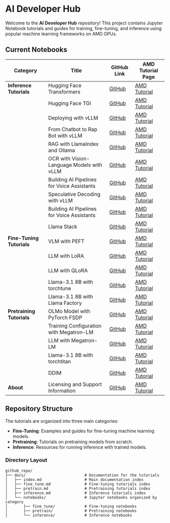 # AI Developer Hub

Welcome to the **AI Developer Hub** repository! This project contains Jupyter Notebook tutorials and guides for training, fine-tuning, and inference using popular machine learning frameworks on AMD GPUs.

## Current Notebooks

| Category                 | Title                                             | GitHub Link                                                                                                      | AMD Tutorial Page                                                                                                                       |
|--------------------------|---------------------------------------------------|------------------------------------------------------------------------------------------------------------------|----------------------------------------------------------------------------------------------------------------------------------------|
| **Inference Tutorials**  | Hugging Face Transformers                         | [GitHub](https://github.com/ROCm/gpuaidev/blob/main/docs/notebooks/inference/1_inference_ver3_HF_transformers.ipynb) | [AMD Tutorial](https://rocm.docs.amd.com/projects/ai-developer-hub/en/latest/notebooks/inference/1_inference_ver3_HF_transformers.html) |
|                          | Hugging Face TGI                                  | [GitHub](https://github.com/ROCm/gpuaidev/blob/main/docs/notebooks/inference/2_inference_ver3_HF_TGI.ipynb)          | [AMD Tutorial](https://rocm.docs.amd.com/projects/ai-developer-hub/en/latest/notebooks/inference/2_inference_ver3_HF_TGI.html)          |
|                          | Deploying with vLLM                               | [GitHub](https://github.com/ROCm/gpuaidev/blob/main/docs/notebooks/inference/3_inference_ver3_HF_vllm.ipynb)         | [AMD Tutorial](https://rocm.docs.amd.com/projects/ai-developer-hub/en/latest/notebooks/inference/3_inference_ver3_HF_vllm.html)         |
|                          | From Chatbot to Rap Bot with vLLM                | [GitHub](https://github.com/ROCm/gpuaidev/blob/main/docs/notebooks/inference/rapbot_vllm.ipynb)                      | [AMD Tutorial](https://rocm.docs.amd.com/projects/ai-developer-hub/en/latest/notebooks/inference/rapbot_vllm.html)                      |
|                          | RAG with LlamaIndex and Ollama                   | [GitHub](https://github.com/ROCm/gpuaidev/blob/main/docs/notebooks/inference/rag_ollama_llamaindex.ipynb)            | [AMD Tutorial](https://rocm.docs.amd.com/projects/ai-developer-hub/en/latest/notebooks/inference/rag_ollama_llamaindex.html)            |
|                          | OCR with Vision-Language Models with vLLM        | [GitHub](https://github.com/ROCm/gpuaidev/blob/main/docs/notebooks/inference/ocr_vllm.ipynb)                         | [AMD Tutorial](https://rocm.docs.amd.com/projects/ai-developer-hub/en/latest/notebooks/inference/ocr_vllm.html)                         |
|                          | Building AI Pipelines for Voice Assistants       | [GitHub](https://github.com/ROCm/gpuaidev/blob/main/docs/notebooks/inference/voice_pipeline_rag_ollama.ipynb)         | [AMD Tutorial](https://rocm.docs.amd.com/projects/ai-developer-hub/en/latest/notebooks/inference/voice_pipeline_rag_ollama.html)         |
|                          | Speculative Decoding with vLLM                   | [GitHub](https://github.com/ROCm/gpuaidev/blob/main/docs/notebooks/inference/speculative_decoding_deep_dive.ipynb)    | [AMD Tutorial](https://rocm.docs.amd.com/projects/ai-developer-hub/en/latest/notebooks/inference/speculative_decoding_deep_dive.html)         |
|                          | Building AI Pipelines for Voice Assistants       | [GitHub](https://github.com/ROCm/gpuaidev/blob/main/docs/notebooks/inference/voice_pipeline_rag_ollama.ipynb)         | [AMD Tutorial](https://rocm.docs.amd.com/projects/ai-developer-hub/en/latest/notebooks/inference/voice_pipeline_rag_ollama.html)
|                          | Llama Stack                                      | [GitHub](https://github.com/ROCm/gpuaidev/blob/main/docs/notebooks/inference/llama-stack-rocm.ipynb)                  | [AMD Tutorial](https://rocm.docs.amd.com/projects/ai-developer-hub/en/latest/notebooks/inference/llama-stack-rocm.html)         |
| **Fine-Tuning Tutorials**| VLM with PEFT                                     | [GitHub](https://github.com/ROCm/gpuaidev/blob/main/docs/notebooks/fine_tune/fine_tuning_lora_qwen2vl.ipynb)          | [AMD Tutorial](https://rocm.docs.amd.com/projects/ai-developer-hub/en/latest/notebooks/fine_tune/fine_tuning_lora_qwen2vl.html)          |
|                          | LLM with LoRA                                     | [GitHub](https://github.com/ROCm/gpuaidev/blob/main/docs/notebooks/fine_tune/LoRA_Llama-3.2.ipynb)                    | [AMD Tutorial](https://rocm.docs.amd.com/projects/ai-developer-hub/en/latest/notebooks/fine_tune/LoRA_Llama-3.2.html)                    |
|                          | LLM with QLoRA                                    | [GitHub](https://github.com/ROCm/gpuaidev/blob/main/docs/notebooks/fine_tune/QLoRA_Llama-3.1.ipynb)                   | [AMD Tutorial](https://rocm.docs.amd.com/projects/ai-developer-hub/en/latest/notebooks/fine_tune/QLoRA_Llama-3.1.html)                   |
|                          | Llama-3.1 8B with torchtune                       | [GitHub](https://github.com/ROCm/gpuaidev/blob/main/docs/notebooks/fine_tune/torchtune_llama3.ipynb)                  | [AMD Tutorial](https://rocm.docs.amd.com/projects/ai-developer-hub/en/latest/notebooks/fine_tune/torchtune_llama3.html)                  |
|                          | Llama-3.1 8B with Llama Factory                     | [GitHub](https://github.com/ROCm/gpuaidev/blob/main/docs/notebooks/fine_tune/llama_factory_llama3.ipynb)             | [AMD Tutorial](https://rocm.docs.amd.com/projects/ai-developer-hub/en/latest/notebooks/fine_tune/llama_factory_llama3.html)     
| **Pretraining Tutorials**| OLMo Model with PyTorch FSDP                     | [GitHub](https://github.com/ROCm/gpuaidev/blob/main/docs/notebooks/pretrain/torch_fsdp.ipynb)                          | [AMD Tutorial](https://rocm.docs.amd.com/projects/ai-developer-hub/en/latest/notebooks/pretrain/torch_fsdp.html)                          |
|                          | Training Configuration with Megatron-LM          | [GitHub](https://github.com/ROCm/gpuaidev/blob/main/docs/notebooks/pretrain/setup_tutorial.ipynb)                      | [AMD Tutorial](https://rocm.docs.amd.com/projects/ai-developer-hub/en/latest/notebooks/pretrain/setup_tutorial.html)                      |
|                          | LLM with Megatron-LM                             | [GitHub](https://github.com/ROCm/gpuaidev/blob/main/docs/notebooks/pretrain/train_llama_mock_data.ipynb)               | [AMD Tutorial](https://rocm.docs.amd.com/projects/ai-developer-hub/en/latest/notebooks/pretrain/train_llama_mock_data.html)               |
|                          | Llama-3.1 8B with torchtitan                     | [GitHub](https://github.com/ROCm/gpuaidev/blob/main/docs/notebooks/pretrain/torchtitan_llama3.ipynb)                   | [AMD Tutorial](https://rocm.docs.amd.com/projects/ai-developer-hub/en/latest/notebooks/pretrain/torchtitan_llama3.html)                   |
|                          | DDIM                                             | [GitHub](https://github.com/ROCm/gpuaidev/blob/main/docs/notebooks/pretrain/ddim_pretrain.ipynb)                   | [AMD Tutorial](https://rocm.docs.amd.com/projects/ai-developer-hub/en/latest/notebooks/pretrain/ddim_pretrain.html)                   |
| **About**                | Licensing and Support Information                | [GitHub](https://github.com/ROCm/gpuaidev/blob/main/docs/notebooks/licensing.md)                                       | [AMD Tutorial](https://rocm.docs.amd.com/projects/ai-developer-hub/en/latest/notebooks/licensing.html)                                    |

## Repository Structure

The tutorials are organized into three main categories:

- **Fine-Tuning**: Examples and guides for fine-tuning machine learning models.
- **Pretraining**: Tutorials on pretraining models from scratch.
- **Inference**: Resources for running inference with trained models.

### Directory Layout

```
github_repo/
├── docs/                          # Documentation for the tutorials
│   ├── index.md                   # Main documentation index
│   ├── fine_tune.md               # Fine-tuning tutorials index
│   ├── pretrain.md                # Pretraining tutorials index
│   ├── inference.md               # Inference tutorials index
│   └── notebooks/                 # Jupyter notebooks organized by category
│       ├── fine_tune/             # Fine-tuning notebooks
│       ├── pretrain/              # Pretraining notebooks
│       └── inference/             # Inference notebooks
```
